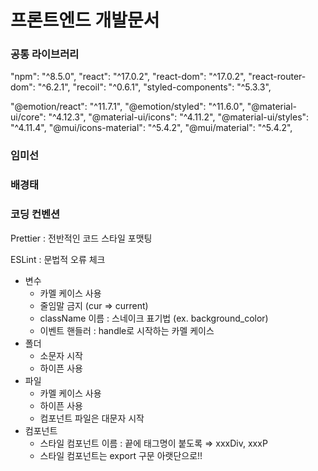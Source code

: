 # 프론트엔드 개발문서

### 공통 라이브러리

"npm": "^8.5.0",
"react": "^17.0.2",
"react-dom": "^17.0.2",
"react-router-dom": "^6.2.1",
"recoil": "^0.6.1",
"styled-components": "^5.3.3",

"@emotion/react": "^11.7.1",
"@emotion/styled": "^11.6.0",
"@material-ui/core": "^4.12.3",
"@material-ui/icons": "^4.11.2",
"@material-ui/styles": "^4.11.4",
"@mui/icons-material": "^5.4.2",
"@mui/material": "^5.4.2",

### 임미선

### 배경태

### 코딩 컨벤션

Prettier : 전반적인 코드 스타일 포맷팅

ESLint : 문법적 오류 체크

- 변수
    - 카멜 케이스 사용
    - 줄임말 금지 (cur ⇒ current)
    - className 이름 : 스네이크 표기법 (ex. background_color)
    - 이벤트 핸들러 : handle로 시작하는 카멜 케이스
- 폴더
    - 소문자 시작
    - 하이픈 사용
- 파일
    - 카멜 케이스 사용
    - 하이픈 사용
    - 컴포넌트 파일은 대문자 시작
- 컴포넌트
    - 스타일 컴포넌트 이름 : 끝에 태그명이 붙도록 ⇒ xxxDiv, xxxP
    - 스타일 컴포넌트는 export 구문 아랫단으로!!